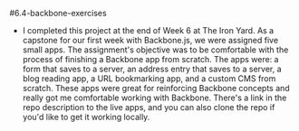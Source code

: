#6.4-backbone-exercises
* I completed this project at the end of Week 6 at The Iron Yard. As a capstone for our first week with Backbone.js, we were assigned five small apps. The assignment's objective was to be comfortable with the process of finishing a Backbone app from scratch. The apps were: a form that saves to a server, an address entry that saves to a server, a blog reading app, a URL bookmarking app, and a custom CMS from scratch. These apps were great for reinforcing Backbone concepts and really got me comfortable working with Backbone. There's a link in the repo description to the live apps, and you can also clone the repo if you'd like to get it working locally.
